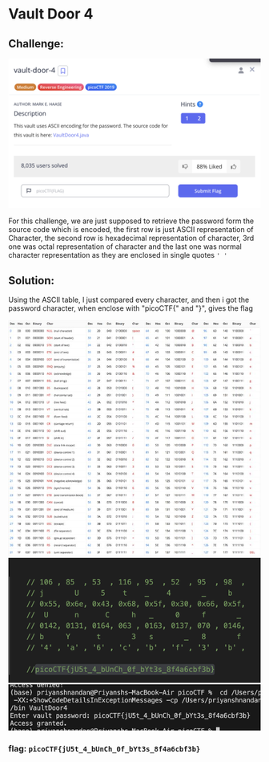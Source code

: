 # Vault Door 4

## Challenge:
![image](images/Vault/vd4q.png)

For this challenge, we are just supposed to retrieve the password form the source code which is encoded, the first row is just ASCII representation of Character, the second row is hexadecimal representation of character, 3rd one was octal representation of character and the last one was normal character representation as they are enclosed in single quotes ```' '```

## Solution:

Using the ASCII table, I just compared every character, and then i got the password character, when enclose with "picoCTF{" and "}", gives the flag

![imagesAscii](images/Vault/ascii%20table.jpg)
![image](images/Vault/vd4ans1.png)
![image](images/Vault/vd4ans2.png)

### flag: ```picoCTF{jU5t_4_bUnCh_0f_bYt3s_8f4a6cbf3b}```